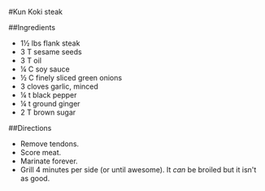 #Kun Koki steak

##Ingredients
- 1&frac12; lbs flank steak
- 3 T sesame seeds
- 3 T oil
- &frac14; C soy sauce
- &frac12; C finely sliced green onions
- 3 cloves garlic, minced
- &frac14; t black pepper
- &frac14; t ground ginger
- 2 T brown sugar

##Directions
- Remove tendons.
- Score meat.
- Marinate forever.
- Grill 4 minutes per side (or until awesome). It _can_ be broiled but it isn't as good.
